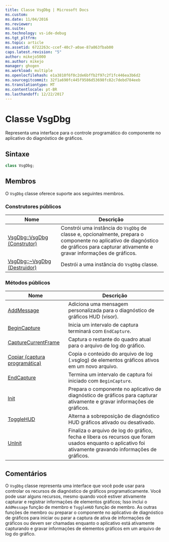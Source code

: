 ```yaml
---
title: Classe VsgDbg | Microsoft Docs
ms.custom: 
ms.date: 11/04/2016
ms.reviewer: 
ms.suite: 
ms.technology: vs-ide-debug
ms.tgt_pltfrm: 
ms.topic: article
ms.assetid: 6722263c-ccef-40c7-a0ae-87a863fbab00
caps.latest.revision: "5"
author: mikejo5000
ms.author: mikejo
manager: ghogen
ms.workload: multiple
ms.openlocfilehash: e1a3810f6f0c2de6bffb2f97c2f1fc446ea3b6d2
ms.sourcegitcommit: 32f1a690fc445f9586d53698fc82c7debd784eeb
ms.translationtype: MT
ms.contentlocale: pt-BR
ms.lasthandoff: 12/22/2017
---
```

# <a name="vsgdbg-class"></a>Classe VsgDbg
Representa uma interface para o controle programático do componente no aplicativo do diagnóstico de gráficos.  
  
## <a name="syntax"></a>Sintaxe  
  
```C++  
class VsgDbg;  
```  
  
## <a name="members"></a>Membros  
 O `VsgDbg` classe oferece suporte aos seguintes membros.  
  
### <a name="public-constructors"></a>Construtores públicos  
  
|Nome|Descrição|  
|----------|-----------------|  
|[VsgDbg::VsgDbg (Construtor)](vsgdbg-vsgdbg-constructor.md)|Constrói uma instância do `VsgDbg` de classe e, opcionalmente, prepara o componente no aplicativo de diagnóstico de gráficos para capturar ativamente e gravar informações de gráficos.|  
|[VsgDbg::~VsgDbg (Destruidor)](vsgdbg-tilde-vsgdbg-destructor.md)|Destrói a uma instância do `VsgDbg` classe.|  
  
### <a name="public-methods"></a>Métodos públicos  
  
|Nome|Descrição|  
|----------|-----------------|  
|[AddMessage](addmessage.md)|Adiciona uma mensagem personalizada para o diagnóstico de gráficos HUD (visor).|  
|[BeginCapture](begincapture.md)|Inicia um intervalo de captura terminará com `EndCapture`.|  
|[CaptureCurrentFrame](capturecurrentframe.md)|Captura o restante do quadro atual para o arquivo de log do gráfico.|  
|[Copiar (captura programática)](copy-programmatic-capture.md)|Copia o conteúdo do arquivo de log (.vsglog) de elementos gráficos ativos em um novo arquivo.|  
|[EndCapture](endcapture.md)|Termina um intervalo de captura foi iniciado com `BeginCapture`.|  
|[Init](init.md)|Prepara o componente no aplicativo de diagnóstico de gráficos para capturar ativamente e gravar informações de gráficos.|  
|[ToggleHUD](togglehud.md)|Alterna a sobreposição de diagnóstico HUD gráficos ativado ou desativado.|  
|[UnInit](uninit.md)|Finaliza o arquivo de log do gráfico, fecha e libera os recursos que foram usados enquanto o aplicativo foi ativamente gravando informações de gráficos.|  
  
## <a name="remarks"></a>Comentários  
 O `VsgDbg` classe representa uma interface que você pode usar para controlar os recursos de diagnóstico de gráficos programaticamente. Você pode usar alguns recursos, mesmo quando você estiver ativamente capturar e registrar informações de elementos gráficos; Isso inclui o `AddMessage` função de membro e `ToggleHUD` função de membro. As outras funções de membro ou preparar o componente no aplicativo de diagnóstico de gráficos para iniciar ou parar a captura de ativa de informações de gráficos ou devem ser chamadas enquanto o aplicativo está ativamente capturando e gravar informações de elementos gráficos em um arquivo de log do gráfico.